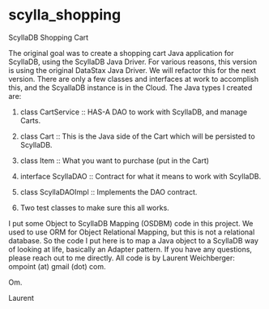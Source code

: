 # scylla_shopping
ScyllaDB Shopping Cart

The original goal was to create a shopping cart Java application for ScyllaDB, using the ScyllaDB Java Driver.
For various reasons, this version is using the original DataStax Java Driver.
We will refactor this for the next version.
There are only a few classes and interfaces at work to accomplish this, and the ScyallaDB instance is in the Cloud.
The Java types I created are:

1. class CartService :: HAS-A DAO to work with ScyllaDB, and manage Carts.

2. class Cart :: This is the Java side of the Cart which will be persisted to ScyllaDB.

3. class Item :: What you want to purchase (put in the Cart)

4. interface ScyllaDAO :: Contract for what it means to work with ScyllaDB.

5. class ScyllaDAOImpl :: Implements the DAO contract.

6. Two test classes to make sure this all works.

I put some Object to ScyllaDB Mapping (OSDBM) code in this project. We used to use ORM for Object Relational Mapping, but this is not a relational database.
So the code I put here is to map a Java object to a ScyllaDB way of looking at life, basically an Adapter pattern.
If you have any questions, please reach out to me directly. All code is by Laurent Weichberger: ompoint (at) gmail (dot) com.

Om.

Laurent
